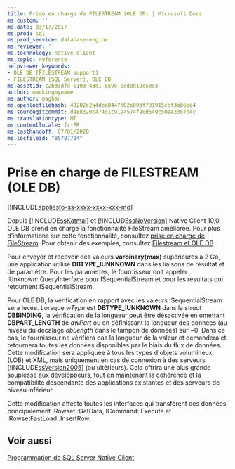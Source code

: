 ```yaml
---
title: Prise en charge de FILESTREAM (OLE DB) | Microsoft Docs
ms.custom: ''
ms.date: 03/17/2017
ms.prod: sql
ms.prod_service: database-engine
ms.reviewer: ''
ms.technology: native-client
ms.topic: reference
helpviewer_keywords:
- OLE DB [FILESTREAM support]
- FILESTREAM [SQL Server], OLE DB
ms.assetid: c2bd3dfd-6103-43d1-859e-8ed8d19c58d3
author: markingmyname
ms.author: maghan
ms.openlocfilehash: 48202e2a4dea8447d02e093f731915cbf3ab6ee4
ms.sourcegitcommit: da88320c474c1c9124574f90d549c50ee3387b4c
ms.translationtype: MT
ms.contentlocale: fr-FR
ms.lasthandoff: 07/01/2020
ms.locfileid: "85787724"
---
```

# <a name="filestream-support-ole-db"></a>Prise en charge de FILESTREAM (OLE DB)
[!INCLUDE[appliesto-ss-xxxx-xxxx-xxx-md](../../../includes/applies-to-version/sqlserver.md)]

  Depuis [!INCLUDE[ssKatmai](../../../includes/sskatmai-md.md)] et [!INCLUDE[ssNoVersion](../../../includes/ssnoversion-md.md)] Native Client 10,0, OLE DB prend en charge la fonctionnalité FileStream améliorée. Pour plus d’informations sur cette fonctionnalité, consultez [prise en charge de FileStream](../../../relational-databases/native-client/features/filestream-support.md). Pour obtenir des exemples, consultez [Filestream et OLE DB](../../../relational-databases/native-client-ole-db-how-to/filestream/filestream-and-ole-db.md).  
  
 Pour envoyer et recevoir des valeurs **varbinary(max)** supérieures à 2 Go, une application utilise **DBTYPE_IUNKNOWN** dans les liaisons de résultat et de paramètre. Pour les paramètres, le fournisseur doit appeler IUnknown::QueryInterface pour ISequentialStream et pour les résultats qui retournent ISequentialStream.  
  
 Pour OLE DB, la vérification en rapport avec les valeurs ISequentialStream sera levée. Lorsque *wType* est **DBTYPE_IUNKNOWN** dans la struct **DBBINDING**, la vérification de la longueur peut être désactivée en omettant **DBPART_LENGTH** de *dwPart* ou en définissant la longueur des données (au niveau du décalage *obLength* dans le tampon de données) sur ~0. Dans ce cas, le fournisseur ne vérifiera pas la longueur de la valeur et demandera et retournera toutes les données disponibles par le biais du flux de données. Cette modification sera appliquée à tous les types d'objets volumineux (LOB) et XML, mais uniquement en cas de connexion à des serveurs [!INCLUDE[ssVersion2005](../../../includes/ssversion2005-md.md)] (ou ultérieurs). Cela offrira une plus grande souplesse aux développeurs, tout en maintenant la cohérence et la compatibilité descendante des applications existantes et des serveurs de niveau inférieur.  
  
 Cette modification affecte toutes les interfaces qui transfèrent des données, principalement IRowset::GetData, ICommand::Execute et IRowsetFastLoad::InsertRow.  
  
## <a name="see-also"></a>Voir aussi  
 [Programmation de SQL Server Native Client](../../../relational-databases/native-client/sql-server-native-client-programming.md)  
  
  
